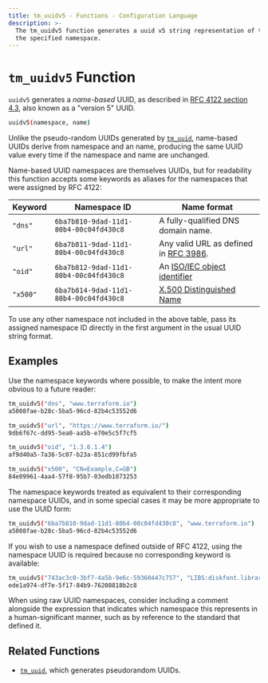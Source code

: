 ```yaml
---
title: tm_uuidv5 - Functions - Configuration Language
description: >-
  The tm_uuidv5 function generates a uuid v5 string representation of the value in
  the specified namespace.
---
```


# `tm_uuidv5` Function

`uuidv5` generates a _name-based_ UUID, as described in
[RFC 4122 section 4.3](https://tools.ietf.org/html/rfc4122#section-4.3),
also known as a "version 5" UUID.

```sh
uuidv5(namespace, name)
```

Unlike the pseudo-random UUIDs generated by
[`tm_uuid`](./tm_uuid.md), name-based UUIDs derive from namespace and an name,
producing the same UUID value every time if the namespace and name are
unchanged.

Name-based UUID namespaces are themselves UUIDs, but for readability this
function accepts some keywords as aliases for the namespaces that were
assigned by RFC 4122:

| Keyword  | Namespace ID                           | Name format                                                                  |
| -------- | -------------------------------------- | ---------------------------------------------------------------------------- |
| `"dns"`  | `6ba7b810-9dad-11d1-80b4-00c04fd430c8` | A fully-qualified DNS domain name.                                           |
| `"url"`  | `6ba7b811-9dad-11d1-80b4-00c04fd430c8` | Any valid URL as defined in [RFC 3986](https://tools.ietf.org/html/rfc3986). |
| `"oid"`  | `6ba7b812-9dad-11d1-80b4-00c04fd430c8` | An [ISO/IEC object identifier](https://oidref.com/)                          |
| `"x500"` | `6ba7b814-9dad-11d1-80b4-00c04fd430c8` | [X.500 Distinguished Name](https://tools.ietf.org/html/rfc1779)              |

To use any other namespace not included in the above table, pass its assigned
namespace ID directly in the first argument in the usual UUID string format.

## Examples

Use the namespace keywords where possible, to make the intent more obvious to
a future reader:

```sh
tm_uuidv5("dns", "www.terraform.io")
a5008fae-b28c-5ba5-96cd-82b4c53552d6

tm_uuidv5("url", "https://www.terraform.io/")
9db6f67c-dd95-5ea0-aa5b-e70e5c5f7cf5

tm_uuidv5("oid", "1.3.6.1.4")
af9d40a5-7a36-5c07-b23a-851cd99fbfa5

tm_uuidv5("x500", "CN=Example,C=GB")
84e09961-4aa4-57f8-95b7-03edb1073253
```

The namespace keywords treated as equivalent to their corresponding namespace
UUIDs, and in some special cases it may be more appropriate to use the
UUID form:

```sh
tm_uuidv5("6ba7b810-9dad-11d1-80b4-00c04fd430c8", "www.terraform.io")
a5008fae-b28c-5ba5-96cd-82b4c53552d6
```

If you wish to use a namespace defined outside of RFC 4122, using the namespace
UUID is required because no corresponding keyword is available:

```sh
tm_uuidv5("743ac3c0-3bf7-4a5b-9e6c-59360447c757", "LIBS:diskfont.library")
ede1a974-df7e-5f17-84b9-76208818b2c8
```

When using raw UUID namespaces, consider including a comment alongside the
expression that indicates which namespace this represents in a
human-significant manner, such as by reference to the standard that
defined it.

## Related Functions

* [`tm_uuid`](./tm_uuid.md), which generates pseudorandom UUIDs.
